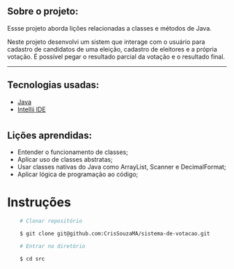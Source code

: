 ## Sobre o projeto:

Essse projeto aborda lições relacionadas a classes e métodos de Java.

Neste projeto desenvolvi um sistem que interage com o usuário para cadastro de candidatos de uma eleição, cadastro de eleitores e a própria votação.
É possível pegar o resultado parcial da votação e o resultado final.

---

## Tecnologias usadas:
- [Java](https://docs.oracle.com/en/java/)
- [Intellij IDE](https://www.jetbrains.com/pt-br/idea/download/#section=linux)
#

## Lições aprendidas:
 - Entender o funcionamento de classes;
 - Aplicar uso de classes abstratas;
 - Usar classes nativas do Java como ArrayList, Scanner e DecimalFormat;
 - Aplicar lógica de programação ao código; 
#

# Instruções

```bash
    # Clonar repositório

    $ git clone git@github.com:CrisSouzaMA/sistema-de-votacao.git

    # Entrar no diretório

    $ cd src

```

<br>
<br>
<br>

